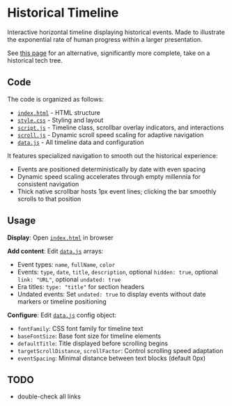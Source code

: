 # Historical Timeline

Interactive horizontal timeline displaying historical events.
Made to illustrate the exponential rate of human progress within a larger presentation.

See [this page](https://www.historicaltechtree.com/) for an alternative, significantly more complete, take on a historical tech tree.

## Code

 The code is organized as follows:
 - [`index.html`](index.html) - HTML structure
 - [`style.css`](style.css) - Styling and layout
 - [`script.js`](script.js) - Timeline class, scrollbar overlay indicators, and interactions
 - [`scroll.js`](scroll.js) - Dynamic scroll speed scaling for adaptive navigation
 - [`data.js`](data.js) - All timeline data and configuration

 It features specialized navigation to smooth out the historical experience:
 - Events are positioned deterministically by date with even spacing
 - Dynamic speed scaling accelerates through empty millennia for consistent navigation
 - Thick native scrollbar hosts 1px event lines; clicking the bar smoothly scrolls to that position

## Usage

**Display**: Open [`index.html`](index.html) in browser

**Add content**: Edit [`data.js`](data.js) arrays:
- Event types: `name`, `fullName`, `color`
- Events: `type`, `date`, `title`, `description`, optional `hidden: true`, optional `link: "URL"`, optional `undated: true`
- Era titles: `type: "title"` for section headers
- Undated events: Set `undated: true` to display events without date markers or timeline positioning

**Configure**: Edit [`data.js`](data.js) config object:
- `fontFamily`: CSS font family for timeline text
- `baseFontSize`: Base font size for timeline elements
- `defaultTitle`: Title displayed before scrolling begins
- `targetScrollDistance`, `scrollFactor`: Control scrolling speed adaptation
- `eventSpacing`: Minimal distance between text blocks (default 0px)

## TODO

* double-check all links
